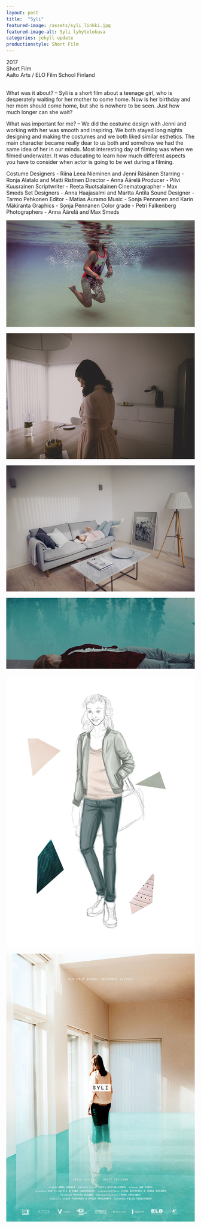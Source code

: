 ```yaml
---
layout: post
title:  "Syli"
featured-image: /assets/syli_linkki.jpg
featured-image-alt: Syli lyhytelokuva
categories: jekyll update
productionstyle: Short Film
---
```

  2017   
  Short Film  
  Aalto Arts / ELO Film School Finland  
  <br/>

<div class="post-text-alone">  
  What was it about? – Syli is a short film about a teenage girl, who is desperately waiting for her mother to come home. Now is her birthday and her mom should come home, but she is nowhere to be seen. Just how much longer can she wait?
<p></p> 
  What was important for me? – We did the costume design with Jenni and working with her was smooth and inspiring. We both stayed long nights designing and making the costumes and we both liked similar esthetics. The main character became really dear to us both and somehow we had the same idea of her in our minds. Most interesting day of filming was when we filmed underwater. It was educating to learn how much different aspects you have to consider when actor is going to be wet during a filming. 
<p></p> 
</div>
  Costume Designers - Riina Leea Nieminen and Jenni Räsänen  
  Starring - Ronja Alatalo and Matti Ristinen  
  Director - Anna Äärelä  
  Producer - Pilvi Kuusrainen  
  Scriptwriter - Reeta Ruotsalainen  
  Cinematographer - Max Smeds  
  Set Designers - Anna Haajasalmi and Martta Antila  
  Sound Designer - Tarmo Pehkonen  
  Editor - Matias Auramo  
  Music - Sonja Pennanen and Karin Mäkiranta  
  Graphics - Sonja Pennanen  
  Color grade - Petri Falkenberg  

  <br/>
  Photographers - Anna Äärelä and Max Smeds


![alt text](/assets/projects/syli1.jpg)

![alt text](/assets/projects/syli2.jpg)

![alt text](/assets/projects/syli3.jpg)

![alt text](/assets/projects/syli4.jpg)

![alt text](/assets/projects/syli6.jpg)

![alt text](/assets/projects/syli5.jpg)